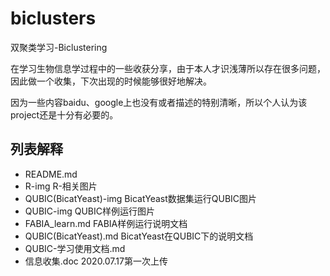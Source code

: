 # biclusters
双聚类学习-Biclustering

在学习生物信息学过程中的一些收获分享，由于本人才识浅薄所以存在很多问题，因此做一个收集，下次出现的时候能够很好地解决。

因为一些内容baidu、google上也没有或者描述的特别清晰，所以个人认为该project还是十分有必要的。

## 列表解释
 - README.md
 - R-img  R-相关图片
 - QUBIC(BicatYeast)-img BicatYeast数据集运行QUBIC图片
 - QUBIC-img QUBIC样例运行图片
 - FABIA_learn.md FABIA样例运行说明文档
 - QUBIC(BicatYeast).md BicatYeast在QUBIC下的说明文档
 - QUBIC-学习使用文档.md
 - 信息收集.doc 2020.07.17第一次上传
